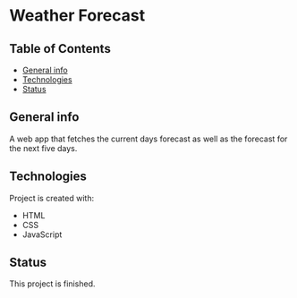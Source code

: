 # Weather Forecast

## Table of Contents
* [General info](#general-info)
* [Technologies](#technologies)
* [Status](#status)

## General info
A web app that fetches the current days forecast as well as the forecast for the next five days.
	
## Technologies
Project is created with:
* HTML
* CSS
* JavaScript

	
## Status 
This project is finished.

